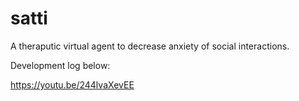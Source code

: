 satti
==============================

A theraputic virtual agent to decrease anxiety of social interactions.

Development log below: 

https://youtu.be/244lvaXevEE



